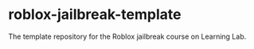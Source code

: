 # roblox-jailbreak-template
The template repository for the Roblox jailbreak course on Learning Lab.

